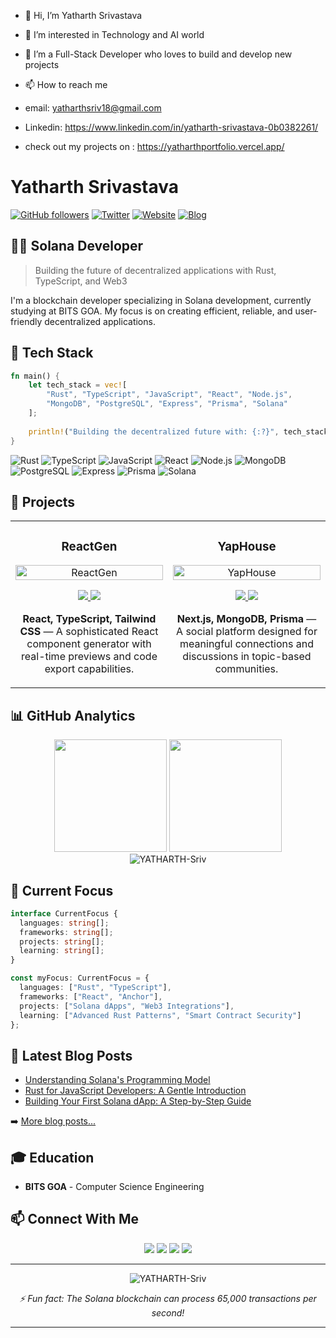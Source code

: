 - 👋 Hi, I’m Yatharth Srivastava
- 👀 I’m interested in Technology and AI world
- 🌱 I’m a Full-Stack Developer who loves to build and develop new projects

- 📫 How to reach me
-  email: yatharthsriv18@gmail.com
-   Linkedin: https://www.linkedin.com/in/yatharth-srivastava-0b0382261/
- check out my projects on : https://yatharthportfolio.vercel.app/


<!---
YATHARTH-Sriv/YATHARTH-Sriv is a ✨ special ✨ repository because its `README.md` (this file) appears on your GitHub profile.
You can click the Preview link to take a look at your changes.
--->

# Yatharth Srivastava

[![GitHub followers](https://img.shields.io/github/followers/YATHARTH-Sriv?logo=GitHub&style=for-the-badge)](https://github.com/YATHARTH-Sriv)
[![Twitter](https://img.shields.io/badge/Twitter-1DA1F2?style=for-the-badge&logo=twitter&logoColor=white)](https://twitter.com/)
[![Website](https://img.shields.io/badge/Portfolio-000000?style=for-the-badge&logo=About.me&logoColor=white)](https://yatharth-sriv.me)
[![Blog](https://img.shields.io/badge/Hashnode-2962FF?style=for-the-badge&logo=hashnode&logoColor=white)](https://hashnode.com/@YatharthSriv)

## 👨‍💻 Solana Developer

> Building the future of decentralized applications with Rust, TypeScript, and Web3

I'm a blockchain developer specializing in Solana development, currently studying at BITS GOA. My focus is on creating efficient, reliable, and user-friendly decentralized applications.

## 🔧 Tech Stack

```rust
fn main() {
    let tech_stack = vec![
        "Rust", "TypeScript", "JavaScript", "React", "Node.js", 
        "MongoDB", "PostgreSQL", "Express", "Prisma", "Solana"
    ];
    
    println!("Building the decentralized future with: {:?}", tech_stack);
}
```

![Rust](https://img.shields.io/badge/Rust-000000?style=for-the-badge&logo=rust&logoColor=white)
![TypeScript](https://img.shields.io/badge/TypeScript-007ACC?style=for-the-badge&logo=typescript&logoColor=white)
![JavaScript](https://img.shields.io/badge/JavaScript-F7DF1E?style=for-the-badge&logo=javascript&logoColor=black)
![React](https://img.shields.io/badge/React-61DAFB?style=for-the-badge&logo=react&logoColor=black)
![Node.js](https://img.shields.io/badge/Node.js-43853D?style=for-the-badge&logo=node.js&logoColor=white)
![MongoDB](https://img.shields.io/badge/MongoDB-4EA94B?style=for-the-badge&logo=mongodb&logoColor=white)
![PostgreSQL](https://img.shields.io/badge/PostgreSQL-316192?style=for-the-badge&logo=postgresql&logoColor=white)
![Express](https://img.shields.io/badge/Express.js-404D59?style=for-the-badge&logo=express)
![Prisma](https://img.shields.io/badge/Prisma-2D3748?style=for-the-badge&logo=prisma&logoColor=white)
![Solana](https://img.shields.io/badge/Solana-9945FF?style=for-the-badge&logo=solana&logoColor=white)

## 🚀 Projects

<table>
  <tr>
    <td width="50%">
      <h3 align="center">ReactGen</h3>
      <div align="center">
        <a href="https://reactgen.vercel.app/" target="_blank">
          <img src="https://i.imgur.com/placeholder-reactgen.png" width="100%" alt="ReactGen"/>
        </a>
        <p>
          <a href="https://github.com/YATHARTH-Sriv/ReactGen" target="_blank">
            <img src="https://img.shields.io/badge/Code-GitHub-blue?style=for-the-badge&logo=github"/>
          </a>
          <a href="https://reactgen.vercel.app/" target="_blank">
            <img src="https://img.shields.io/badge/Live-Demo-green?style=for-the-badge&logo=vercel"/>
          </a>
        </p>
        <p><strong>React, TypeScript, Tailwind CSS</strong> — A sophisticated React component generator with real-time previews and code export capabilities.</p>
      </div>
    </td>
    <td width="50%">
      <h3 align="center">YapHouse</h3>
      <div align="center">
        <a href="https://yaphouse.yatharth-sriv.me/" target="_blank">
          <img src="https://i.imgur.com/placeholder-yaphouse.png" width="100%" alt="YapHouse"/>
        </a>
        <p>
          <a href="https://github.com/YATHARTH-Sriv/YapHouse" target="_blank">
            <img src="https://img.shields.io/badge/Code-GitHub-blue?style=for-the-badge&logo=github"/>
          </a>
          <a href="https://yaphouse.yatharth-sriv.me/" target="_blank">
            <img src="https://img.shields.io/badge/Live-Demo-green?style=for-the-badge&logo=vercel"/>
          </a>
        </p>
        <p><strong>Next.js, MongoDB, Prisma</strong> — A social platform designed for meaningful connections and discussions in topic-based communities.</p>
      </div>
    </td>
  </tr>
</table>

## 📊 GitHub Analytics

<div align="center">
  <img height="180em" src="https://github-readme-stats.vercel.app/api?username=YATHARTH-Sriv&show_icons=true&theme=tokyonight&include_all_commits=true&count_private=true"/>
  <img height="180em" src="https://github-readme-stats.vercel.app/api/top-langs/?username=YATHARTH-Sriv&layout=compact&langs_count=8&theme=tokyonight"/>
</div>

<div align="center">
  <img src="https://github-readme-streak-stats.herokuapp.com/?user=YATHARTH-Sriv&theme=tokyonight" alt="YATHARTH-Sriv" />
</div>

## 📌 Current Focus

```typescript
interface CurrentFocus {
  languages: string[];
  frameworks: string[];
  projects: string[];
  learning: string[];
}

const myFocus: CurrentFocus = {
  languages: ["Rust", "TypeScript"],
  frameworks: ["React", "Anchor"],
  projects: ["Solana dApps", "Web3 Integrations"],
  learning: ["Advanced Rust Patterns", "Smart Contract Security"]
};
```

## 📝 Latest Blog Posts

<!-- BLOG-POST-LIST:START -->
- [Understanding Solana's Programming Model](https://hashnode.com/)
- [Rust for JavaScript Developers: A Gentle Introduction](https://hashnode.com/)
- [Building Your First Solana dApp: A Step-by-Step Guide](https://hashnode.com/)
<!-- BLOG-POST-LIST:END -->

➡️ [More blog posts...](https://hashnode.com/@YatharthSriv)

## 🎓 Education

- **BITS GOA** - Computer Science Engineering

## 📫 Connect With Me

<p align="center">
  <a href="mailto:your.email@example.com"><img src="https://img.shields.io/badge/Email-D14836?style=for-the-badge&logo=gmail&logoColor=white"/></a>
  <a href="https://github.com/YATHARTH-Sriv"><img src="https://img.shields.io/badge/GitHub-100000?style=for-the-badge&logo=github&logoColor=white"/></a>
  <a href="https://twitter.com/"><img src="https://img.shields.io/badge/Twitter-1DA1F2?style=for-the-badge&logo=twitter&logoColor=white"/></a>
  <a href="https://www.linkedin.com/in/"><img src="https://img.shields.io/badge/LinkedIn-0077B5?style=for-the-badge&logo=linkedin&logoColor=white"/></a>
</p>

---

<p align="center">
  <img src="https://komarev.com/ghpvc/?username=YATHARTH-Sriv&label=Profile%20views&color=0e75b6&style=flat" alt="YATHARTH-Sriv" />
</p>

<p align="center">
  <i>⚡ Fun fact: The Solana blockchain can process 65,000 transactions per second!</i>
</p>

---
